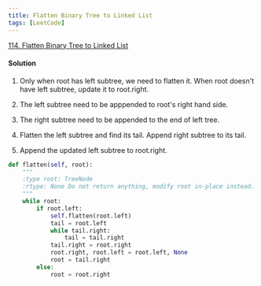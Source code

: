 ```yaml
---
title: Flatten Binary Tree to Linked List
tags: [LeetCode]
---
```


[114. Flatten Binary Tree to Linked List](https://leetcode.com/problems/flatten-binary-tree-to-linked-list/)
#### Solution  
1. Only when root has left subtree, we need to flatten it. 
When root doesn't have left subtree, update it to root.right.

1. The left subtree need to be apppended to root's right hand side.
 
1. The right subtree need to be appended to the end of left tree.

1. Flatten the left subtree and find its tail. Append right subtree to its tail.

1. Append the updated left subtree to root.right.
```python
def flatten(self, root):
    """
    :type root: TreeNode
    :rtype: None Do not return anything, modify root in-place instead.
    """
    while root:
        if root.left:
            self.flatten(root.left)
            tail = root.left
            while tail.right:
                tail = tail.right
            tail.right = root.right
            root.right, root.left = root.left, None
            root = tail.right
        else:
            root = root.right
```
